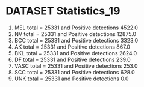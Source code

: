 # DATASET Statistics_19

 1. MEL total = 25331 and Positive detections 4522.0
2. NV total = 25331 and Positive detections 12875.0
3. BCC total = 25331 and Positive detections 3323.0
4. AK total = 25331 and Positive detections 867.0
5. BKL total = 25331 and Positive detections 2624.0
6. DF total = 25331 and Positive detections 239.0
7. VASC total = 25331 and Positive detections 253.0
8. SCC total = 25331 and Positive detections 628.0
9. UNK total = 25331 and Positive detections 0.0